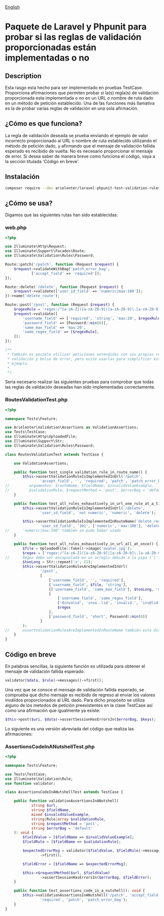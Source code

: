 [English](https://github.com/arielenter/laravel-phpunit-test-validation-rules/blob/main/README.md)

# **Paquete de Laravel y Phpunit para probar si las reglas de validación proporcionadas están implementadas o no**

## Description

Esta rasgo esta hecho para ser implementado en pruebas TestCase. Proporciona afirmaciones que permiten probar si la(s) regla(s) de validación proporcionada esta implementada o no en un URL o nombre de ruta dado en un método de petición establecido. Una de las funciones más llamativa es la de probar varias reglas de validación en una sola afirmación.

## ¿Cómo es que funciona?

La regla de validación deseada se prueba enviando el ejemplo de valor incorrecto proporcionado al URL o nombre de ruta establecido utilizando el método de petición dado, y afirmando que el mensaje de validación fallida esperado es recibido de vuelta. No es necesario proporcionar el mensaje de error. Si desea saber de manera breve como funciona el código, vaya a la sección titulada 'Código en breve'.

## Instalación

```bash
composer require --dev arielenter/laravel-phpunit-test-validation-rules
```

## ¿Cómo se usa?

Digamos que las siguientes rutas han sido establecidas:

### web.php

```php
<?php

use Illuminate\Http\Request;
use Illuminate\Support\Facades\Route;
use Illuminate\Validation\Rules\Password;

Route::patch('/patch', function (Request $request) {
    $request->validateWithBag('patch_error_bag',
            ['accept_field' => 'required']);
});

Route::delete('/delete', function (Request $request) {
    $request->validate(['user_id_field' => 'numeric|max:100']);
})->name('delete_route');

Route::post('/post', function (Request $request) {
    $regexRule = 'regex:/^[a-zA-Z]([a-zA-Z0-9]|[a-zA-Z0-9]\.[a-zA-Z0-9])*$/';
    $request->validate([
        'username_field' => ['required', 'string', 'max:20', $regexRule],
        'password_field' => [Password::min(6)],
        'same_max_field' => 'max:20',
        'same_regex_field' => [$regexRule],
    ]);
});

/**
 * También es posible utilizar peticiones extendidas con sus propias reglas de 
 * validación y bolsa de error, pero evite usarlas para simplificar este 
 * ejemplo.
 * 
 */


```

Seria necesario realizar las siguientes pruebas para comprobar que todas las reglas de validación deseadas han sido implementadas correctamente.

### RoutesValidationTest.php

```php
<?php

namespace Tests\Feature;

use Arielenter\Validation\Assertions as ValidationAssertions;
use Tests\TestCase;
use Illuminate\Http\UploadedFile;
use Illuminate\Support\Str;
use Illuminate\Validation\Rules\Password;

class RoutesValidationTest extends TestCase {

    use ValidationAssertions;

    public function test_single_validation_rule_in_route_name() {
        $this->assertValidationRuleIsImplementedInUrl('/patch',
                'accept_field', '', 'required', 'patch', 'patch_error_bag');
//         argumentos: $routeName, $fieldName, $invalidValueExample, 
//         $validationRule, $requestMethod = 'post', $errorBag = 'default'
    }

    public function test_all_rules_exhaustively_in_url_one_rule_at_a_time() {
        $this->assertValidationRuleIsImplementedInUrl('/delete',
                'user_id_field', 'not numeric', 'numeric', 'delete');

        $this->assertValidationRuleIsImplementedInRouteName('delete_route',
                'user_id_field', '101', ['numeric', 'max:100'], 'delete');
//      'numeric|max:100' también se pudo haber usado
    }

    public function test_all_rules_exhaustively_in_url_all_at_once() {
        $file = UploadedFile::fake()->image('avatar.jpg');
        $regex = ['regex:/^[a-zA-Z]([a-zA-Z0-9]|[a-zA-Z0-9]\.[a-zA-Z0-9])*$/'];
//      Regex debe ser encapsulada en un arreglo debido a la pipa ('|').
        $tooLong = Str::repeat('x', 21);
        $this->assertValidationRulesAreImplementedInUrl(
                '/post',
                [
                    ['username_field', '', 'required'],
                    ['username_field', $file, 'string'],
                    [['username_field', 'same_max_field'], $tooLong, 'max:20'],
                    [
                        ['username_field', 'same_regex_field'],
                        ['0invalid', 'inva..lid', 'invalid.', 'inv@lid'],
                        $regex
                    ],
                    ['password_field', 'short', Password::min(6)]
                ]
        );
//      assertValidationRulesAreImplementedInRouteName también esta disponible
    }
}

```

## Código en breve

En palabras sencillas, la siguiente función es utilizada para obtener el mensaje de validación fallida esperado.

```php
validator($data, $rule)->messages()->first();
```

Una vez que se conoce el mensaje de validación fallida esperado, se comprueba que dicho mensaje es recibido de regreso al enviar los valores inválidos proporcionados al URL dado. Para dicho propósito se utiliza alguno de los metodos de petición preexistentes en la clase TestCase así como una afirmación que igualmente ya existe:

```php
$this->post($uri, $data)->assertSessionHasErrorsIn($errorBag, $keys);
```

Lo siguiente es una versión abreviada del código que realiza las afirmaciones:

### AssertionsCodeInANutshellTest.php

```php
<?php

namespace Tests\Feature;

use Tests\TestCase;
use Illuminate\Validation\Rule;
use function validator;

class AssertionsCodeInANutshellTest extends TestCase {

    public function validationAssertionsInANutshell(
            string $url,
            string $fieldName,
            mixed $invalidValueExample,
            string|Rule|array $validationRule,
            string $requestMethod = 'post',
            string $errorBag = 'default'
    ): void {
        $fieldValue = [$fieldName => $invalidValueExample];
        $fieldRule = [$fieldName => $validationRule];

        $expectedErrorMsg = validator($fieldValue, $fieldRule)->messages()
                ->first();

        $fieldError = [$fieldName => $expectedErrorMsg];

        $this->$requestMethod($url, $fieldValue)
                ->assertSessionHasErrorsIn($errorBag, $fieldError);
    }

    public function test_assertions_code_in_a_nutshell(): void {
        $this->validationAssertionsInANutshell('/patch', 'accept_field', '',
                'required', 'patch', 'patch_error_bag');
    }
}

```